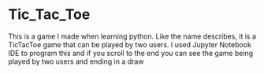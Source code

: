 # Tic_Tac_Toe

This is a game I made when learning python. Like the name describes, it is a TicTacToe game that can be played by two users. I used Jupyter Notebook IDE to program this and if you scroll to the end you can see the game being played by two users and ending in a draw
